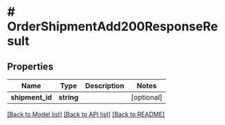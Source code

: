 # # OrderShipmentAdd200ResponseResult

## Properties

Name | Type | Description | Notes
------------ | ------------- | ------------- | -------------
**shipment_id** | **string** |  | [optional]

[[Back to Model list]](../../README.md#models) [[Back to API list]](../../README.md#endpoints) [[Back to README]](../../README.md)
